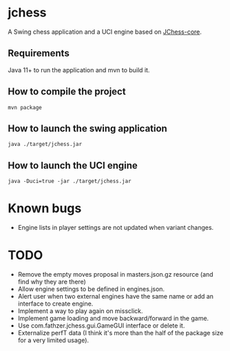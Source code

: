 # jchess
A Swing chess application and a UCI engine based on [JChess-core](https://github.com/fathzer-games/jchess-core).

## Requirements
Java 11+ to run the application and mvn to build it.

## How to compile the project

```mvn package```

## How to launch the swing application
```java ./target/jchess.jar```

## How to launch the UCI engine
```java -Duci=true -jar ./target/jchess.jar```

# Known bugs
- Engine lists in player settings are not updated when variant changes.

# TODO
- Remove the empty moves proposal in masters.json.gz resource (and find why they are there)
- Allow engine settings to be defined in engines.json.
- Alert user when two external engines have the same name or add an interface to create engine.
- Implement a way to play again on missclick.
- Implement game loading and move backward/forward in the game.
- Use com.fathzer.jchess.gui.GameGUI interface or delete it.
- Externalize perfT data (I think it's more than the half of the package size for a very limited usage).